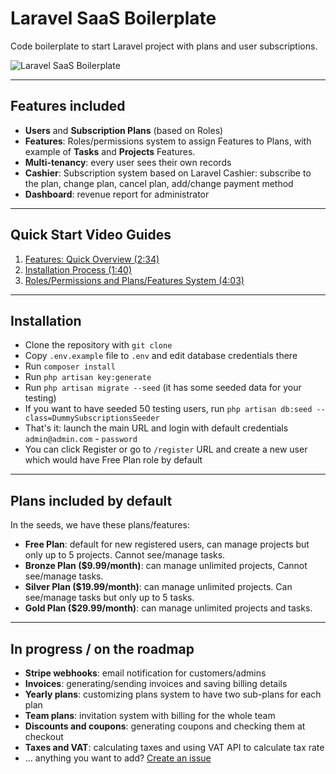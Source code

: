 # Laravel SaaS Boilerplate

Code boilerplate to start Laravel project with plans and user subscriptions.

![Laravel SaaS Boilerplate](https://quickadminpanel.com/blog/wp-content/uploads/2020/03/Screen-Shot-2020-03-02-at-3.47.55-PM.png)

- - - - -

## Features included

- __Users__ and __Subscription Plans__ (based on Roles)
- __Features__: Roles/permissions system to assign Features to Plans, with example of __Tasks__ and __Projects__ Features. 
- __Multi-tenancy__: every user sees their own records
- __Cashier__: Subscription system based on Laravel Cashier: subscribe to the plan, change plan, cancel plan, add/change payment method
- __Dashboard__: revenue report for administrator 


- - - - -

## Quick Start Video Guides

1. [Features: Quick Overview (2:34)](https://www.youtube.com/watch?v=reDdsxe4hLw)
2. [Installation Process (1:40)](https://www.youtube.com/watch?v=OgbmiNL3DfA)
3. [Roles/Permissions and Plans/Features System (4:03)](https://www.youtube.com/watch?v=BZ5FCZKkQx0)


- - - - -

## Installation

- Clone the repository with `git clone`
- Copy `.env.example` file to `.env` and edit database credentials there
- Run `composer install`
- Run `php artisan key:generate`
- Run `php artisan migrate --seed` (it has some seeded data for your testing)
- If you want to have seeded 50 testing users, run `php artisan db:seed --class=DummySubscriptionsSeeder`
- That's it: launch the main URL and login with default credentials `admin@admin.com` - `password`
- You can click Register or go to `/register` URL and create a new user which would have Free Plan role by default


- - - - -

## Plans included by default

In the seeds, we have these plans/features:

- __Free Plan__: default for new registered users, can manage projects but only up to 5 projects. Cannot see/manage tasks.
- __Bronze Plan ($9.99/month)__: can manage unlimited projects, Cannot see/manage tasks.
- __Silver Plan ($19.99/month)__: can manage unlimited projects. Can see/manage tasks but only up to 5 tasks.
- __Gold Plan ($29.99/month)__: can manage unlimited projects and tasks.


- - - - -

## In progress / on the roadmap

- __Stripe webhooks__: email notification for customers/admins
- __Invoices__: generating/sending invoices and saving billing details
- __Yearly plans__: customizing plans system to have two sub-plans for each plan
- __Team plans__: invitation system with billing for the whole team
- __Discounts and coupons__: generating coupons and checking them at checkout
- __Taxes and VAT__: calculating taxes and using VAT API to calculate tax rate
- ... anything you want to add? [Create an issue](https://github.com/LaravelDaily/Laravel-SaaS-Boilerplate-Demo/issues)
